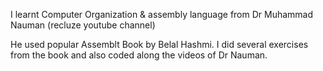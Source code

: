 I learnt Computer Organization & assembly language from Dr Muhammad Nauman (recluze youtube channel)

He used popular Assemblt Book by Belal Hashmi.
I did several exercises from the book and also coded along the videos of Dr Nauman. 
